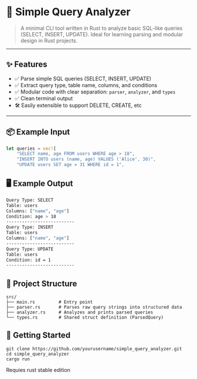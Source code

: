 # 🧠 Simple Query Analyzer

> A minimal CLI tool written in Rust to analyze basic SQL-like queries (SELECT, INSERT, UPDATE). Ideal for learning parsing and modular design in Rust projects.

---

## ✨ Features

- ✅ Parse simple SQL queries (SELECT, INSERT, UPDATE)
- ✅ Extract query type, table name, columns, and conditions
- ✅ Modular code with clear separation: `parser`, `analyzer`, and `types`
- ✅ Clean terminal output
- 🛠️ Easily extensible to support DELETE, CREATE, etc

---

## 📦 Example Input

```rust
let queries = vec![
    "SELECT name, age FROM users WHERE age > 18",
    "INSERT INTO users (name, age) VALUES ('Alice', 30)",
    "UPDATE users SET age = 31 WHERE id = 1",
```

## 🖥️ Example Output

```bash
Query Type: SELECT
Table: users
Columns: ["name", "age"]
Condition: age > 18
--------------------------
Query Type: INSERT
Table: users
Columns: ["name", "age"]
--------------------------
Query Type: UPDATE
Table: users
Condition: id = 1
--------------------------
```

## 🔧 Project Structure

```
src/
├── main.rs         # Entry point
├── parser.rs       # Parses raw query strings into structured data
├── analyzer.rs     # Analyzes and prints parsed queries
└── types.rs        # Shared struct definition (ParsedQuery)
```

## 🚀 Getting Started

```
git clone https://github.com/yourusername/simple_query_analyzer.git
cd simple_query_analyzer
cargo run
```
Requies rust stable edition

